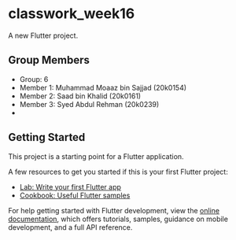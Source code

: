 # classwork_week16

A new Flutter project.

## Group Members

- Group: 6
- Member 1: Muhammad Moaaz bin Sajjad (20k0154)
- Member 2: Saad bin Khalid (20k0161)
- Member 3: Syed Abdul Rehman (20k0239)
- 
## Getting Started

This project is a starting point for a Flutter application.

A few resources to get you started if this is your first Flutter project:

- [Lab: Write your first Flutter app](https://docs.flutter.dev/get-started/codelab)
- [Cookbook: Useful Flutter samples](https://docs.flutter.dev/cookbook)

For help getting started with Flutter development, view the
[online documentation](https://docs.flutter.dev/), which offers tutorials,
samples, guidance on mobile development, and a full API reference.
